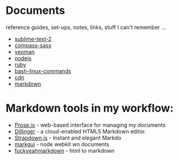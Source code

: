Documents
=========
reference guides, set-ups, notes, links, stuff I can't remember ...  
- [sublime-text-2](https://github.com/rballen/documents/blob/master/sublime-text-2.md)    
- [compass-sass](https://github.com/rballen/documents/blob/master/compass-sass.md)   
- [yeoman](https://github.com/rballen/documents/blob/master/yeoman.md)         
- [nodejs](htps://github.com/rballen/documents/blob/master/nodejs.md)         
- [ruby](https://github.com/rballen/documents/blob/master/ruby.md)            
- [bash-linux-commands](https://github.com/rballen/documents/blob/master/bash-linux-reference.md)        
- [cdn](https://github.com/rballen/documents/blob/master/cdn.md)     
- [markdown](https://github.com/rballen/documents/blob/master/md-reference.md)

Markdown tools in my workflow:
============
- [Prose.io](http://prose.io/) - web-based interface for managing my documents    
- [Dillinger](http://dillinger.io) - a cloud-enabled HTML5 Markdown editor.      
- [Strapdown.js](http://strapdownjs.com/) - Instant and elegant Markdo
- [markgui](https://github.com/bianchimro/markgiu) - node webkit wn       documents   
- [fuckyeahmarkdown](http://fuckyeahmarkdown.com/) - html to markdown       
                
